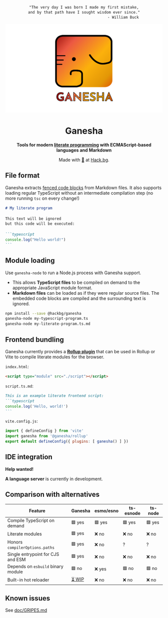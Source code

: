 <div align="center">

```
"The very day I was born I made my first mistake,
and by that path have I sought wisdom ever since."
                                   - William Buck
```

![](./doc/logo-centered.svg)

# Ganesha

**Tools for modern [literate programming](https://en.wikipedia.org/wiki/Literate_programming)
with ECMAScript-based languages and Markdown**

Made with [🧡](mailto:hello@hack.bg) at [Hack.bg](https://hack.bg).

</div>

## File format

Ganesha extracts [fenced code blocks](https://www.markdownguide.org/extended-syntax/#fenced-code-blocks)
from Markdown files. It also supports loading regular TypeScript without an
intermediate compilation step (no more running `tsc` on every change!)

`````markdown
# My literate program

This text will be ignored
but this code will be executed:
  
```typescript
console.log("Hello world!")
```
`````

## Module loading

Use `ganesha-node` to run a Node.js process with Ganesha support.
* This allows **TypeScript files** to be compiled on demand
  to the appropriate JavaScript module format.
* **Markdown files** can be loaded as if they were regular source files.
  The embedded code blocks are compiled and the surrounding text is ignored.

```sh
npm install --save @hackbg/ganesha
ganesha-node my-typescript-program.ts
ganesha-node my-literate-program.ts.md
```

## Frontend bundling

Ganesha currently provides a [**Rollup plugin**](./src/rollup)
that can be used in Rollup or Vite to compile literate modules for the browser.

`index.html`:
```html
<script type="module" src="./script"></script>
```

`script.ts.md`:
`````markdown
This is an example literate frontend script:
```typescript
console.log('Hello, world!')
```
`````
 
`vite.config.js`:
```javascript
import { defineConfig } from 'vite'
import ganesha from '@ganesha/rollup'
export default defineConfig({ plugins: [ ganesha() ] })
```

## IDE integration

**Help wanted!**

**A language server** is currently in development.

## Comparison with alternatives

|Feature                           |**Ganesha**             |esmo/esno|ts-esnode|ts-node|
|----------------------------------|------------------------|---------|---------|-------|
|Compile TypeScript on demand      |🟩 yes                  |🟩 yes   |🟩 yes   |🟩 yes |
|Literate modules                  |🟩 yes                  |❌ no    |❌ no    |❌ no  |
|Honors `compilerOptions.paths`    |🟩 yes                  |❌ no    |?        |?      |
|Single entrypoint for CJS and ESM |🟩 yes                  |❌ no    |❌ no    |❌ no  |
|Depends on `esbuild` binary module|🟩 no                   |❌ yes   |🟩 no    |🟩 no  |
|Built-in hot reloader             |[⏳ WIP](./doc/LIVE.md) |❌ no    |❌ no    |❌ no  |

## Known issues

See [doc/GRIPES.md](./doc/GRIPES.md)
